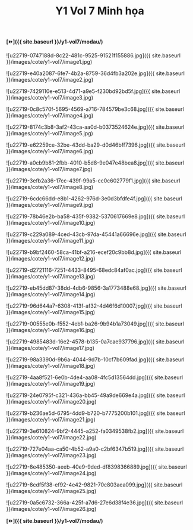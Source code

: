 ﻿---
layout: post
title: Y1 Vol 7 Minh họa
permalink: /y1-vol7/minhhoa/
---

**[⏩]({{ site.baseurl }}/y1-vol7/modau/)**

![u22719-0747188d-8c22-481c-9525-91521f155886.jpg]({{ site.baseurl }}/images/cote/y1-vol7/image1.jpg)

![u22719-e40a2087-6fe7-4b2a-8759-36d4fb3a202e.jpg]({{ site.baseurl }}/images/cote/y1-vol7/image2.jpg)

![u22719-7429110e-e513-4d71-a9e5-f230bd92bd5f.jpg]({{ site.baseurl }}/images/cote/y1-vol7/image3.jpg)

![u22719-0c8c570f-5695-4569-a716-784579be3c68.jpg]({{ site.baseurl }}/images/cote/y1-vol7/image4.jpg)

![u22719-8174c3b8-3af2-43ca-aa0d-b0373524624e.jpg]({{ site.baseurl }}/images/cote/y1-vol7/image5.jpg)

![u22719-e62259ce-32be-43dd-ba29-d0d46bff7396.jpg]({{ site.baseurl }}/images/cote/y1-vol7/image6.jpg)

![u22719-a0cb9b81-2fbb-4010-b5d8-9e047e48bea8.jpg]({{ site.baseurl }}/images/cote/y1-vol7/image7.jpg)

![u22719-3efb2a36-17cc-439f-99a5-cc0c602779f1.jpg]({{ site.baseurl }}/images/cote/y1-vol7/image8.jpg)

![u22719-6cdc66dd-e8b1-4262-976d-3e0d3bfdfe4f.jpg]({{ site.baseurl }}/images/cote/y1-vol7/image9.jpg)

![u22719-78b46e2b-ba58-435f-9382-5370617669e8.jpg]({{ site.baseurl }}/images/cote/y1-vol7/image10.jpg)

![u22719-c229a089-4ced-43cb-97da-45441a66696e.jpg]({{ site.baseurl }}/images/cote/y1-vol7/image11.jpg)

![u22719-b9bf2460-58ca-41bf-a216-ecef20c9bb8d.jpg]({{ site.baseurl }}/images/cote/y1-vol7/image12.jpg)

![u22719-d2721116-7251-4433-8495-68edc84af0ac.jpg]({{ site.baseurl }}/images/cote/y1-vol7/image13.jpg)

![u22719-eb45dd87-38dd-4db6-9856-3a1773488e68.jpg]({{ site.baseurl }}/images/cote/y1-vol7/image14.jpg)

![u22719-96d644a7-6308-413f-af32-4d46f6d10007.jpg]({{ site.baseurl }}/images/cote/y1-vol7/image15.jpg)

![u22719-00555e0b-f552-4eb1-ba26-9b94b1a73049.jpg]({{ site.baseurl }}/images/cote/y1-vol7/image16.jpg)

![u22719-4985483d-16e2-4578-b135-0a7cae937796.jpg]({{ site.baseurl }}/images/cote/y1-vol7/image17.jpg)

![u22719-98a3390d-9b6a-4044-9d7b-10cf7b609fad.jpg]({{ site.baseurl }}/images/cote/y1-vol7/image18.jpg)

![u22719-4aa8f521-6e0b-4de4-aa08-4fc5d13564dd.jpg]({{ site.baseurl }}/images/cote/y1-vol7/image19.jpg)

![u22719-24e0795f-c321-436a-bb45-49a9de669e4a.jpg]({{ site.baseurl }}/images/cote/y1-vol7/image20.jpg)

![u22719-b236ae5d-6795-4dd9-b720-b7775200b101.jpg]({{ site.baseurl }}/images/cote/y1-vol7/image21.jpg)

![u22719-3e610824-9bf2-4445-a252-fa0349538fb2.jpg]({{ site.baseurl }}/images/cote/y1-vol7/image22.jpg)

![u22719-727e04aa-ca50-4b52-a9a0-c2bf6347b519.jpg]({{ site.baseurl }}/images/cote/y1-vol7/image23.jpg)

![u22719-8e485350-aeeb-40e9-9ded-df8398366889.jpg]({{ site.baseurl }}/images/cote/y1-vol7/image24.jpg)

![u22719-8cdf5f38-ef92-4e42-9821-70c803aea099.jpg]({{ site.baseurl }}/images/cote/y1-vol7/image25.jpg)

![u22719-0a5c6732-366a-425f-a7d6-27e6d38f4e36.jpg]({{ site.baseurl }}/images/cote/y1-vol7/image26.jpg)

**[⏩]({{ site.baseurl }}/y1-vol7/modau/)**
